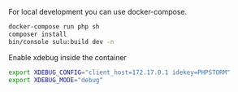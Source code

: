 For local development you can use docker-compose.
```bash
docker-compose run php sh
composer install
bin/console sulu:build dev -n
```

Enable xdebug inside the container
```bash
export XDEBUG_CONFIG="client_host=172.17.0.1 idekey=PHPSTORM"
export XDEBUG_MODE="debug"
```
